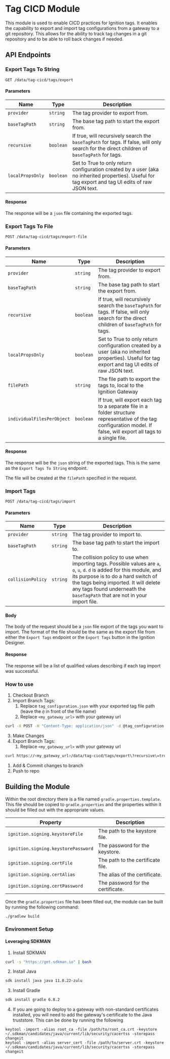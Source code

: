 # Tag CICD Module

This module is used to enable CICD practices for Ignition tags. It enables the capability to export and import tag configurations from a gateway to a git repository. This allows for the ability to track tag changes in a git repository and to be able to roll back changes if needed.

## API Endpoints

### Export Tags To String

`GET /data/tag-cicd/tags/export`

#### Parameters

| Name | Type | Description |
| ---- | ---- | ----------- |
| `provider` | `string` | The tag provider to export from. |
| `baseTagPath` | `string` | The base tag path to start the export from. |
| `recursive` | `boolean` | If true, will recursively search the `baseTagPath` for tags. If false, will only search for the direct children of `baseTagPath` for tags. |
| `localPropsOnly` | `boolean` | Set to True to only return configuration created by a user (aka no inherited properties). Useful for tag export and tag UI edits of raw JSON text. |

#### Response

The response will be a `json` file containing the exported tags.

### Export Tags To File

`POST /data/tag-cicd/tags/export-file`

#### Parameters

| Name | Type | Description |
| ---- | ---- | ----------- |
| `provider` | `string` | The tag provider to export from. |
| `baseTagPath` | `string` | The base tag path to start the export from. |
| `recursive` | `boolean` | If true, will recursively search the `baseTagPath` for tags. If false, will only search for the direct children of `baseTagPath` for tags. |
| `localPropsOnly` | `boolean` | Set to True to only return configuration created by a user (aka no inherited properties). Useful for tag export and tag UI edits of raw JSON text. |
| `filePath` | `string` | The file path to export the tags to, local to the Ignition Gateway |
| `individualFilesPerObject` | `boolean` | If true, will export each tag to a separate file in a folder structure representative of the tag configuration model. If false, will export all tags to a single file. |

#### Response

The response will be the `json` string of the exported tags. This is the same as the `Export Tags To String` endpoint.

The file will be created at the `filePath` specified in the request.

### Import Tags

`POST /data/tag-cicd/tags/import`

#### Parameters

| Name | Type | Description |
| ---- | ---- | ----------- |
| `provider` | `string` | The tag provider to import to. |
| `baseTagPath` | `string` | The base tag path to start the import to. |
| `collisionPolicy` | `string` | The collision policy to use when importing tags. Possible values are `a`, `o`, `u`, `d`. `d` is added for this module, and its purpose is to do a hard switch of the tags being imported. It will delete any tags found underneath the `baseTagPath` that are not in your import file. |

#### Body

The body of the request should be a `json` file export of the tags you want to import. The format of the file should be the same as the export file from either the `Export Tags` endpoint or the `Export Tags` button in the Ignition Designer.

#### Response

The response will be a list of qualified values describing if each tag import was successful.

### How to use

1. Checkout Branch
2. Import Branch Tags:
   1. Replace `tag_configuration.json` with your exported tag file path (leave the `@` in front of the file name)
   2. Replace `<my_gateway_url>` with your gateway url

```sh
curl -X POST -H "Content-Type: application/json" -d @tag_configuration.json https://<my_gateway_url>/data/tag-cicd/tags/import\?collisionPolicy\=d
```

3. Make Changes
4. Export Branch Tags:
   1. Replace `<my_gateway_url>` with your gateway url

```sh
curl https://<my_gateway_url>/data/tag-cicd/tags/export\?recursive\=true -o tag_configuration.json
```
1. Add & Commit changes to branch
2. Push to repo

## Building the Module

Within the root directory there is a file named `gradle.properties.template`. This file should be copied to `gradle.properties` and the properties within it should be filled out with the appropriate values.

| Property | Description |
| -------- | ----------- |
| `ignition.signing.keystoreFile` | The path to the keystore file. |
| `ignition.signing.keystorePassword` | The password for the keystore. |
| `ignition.signing.certFile` | The path to the certificate file. |
| `ignition.signing.certAlias` | The alias of the certificate. |
| `ignition.signing.certPassword` | The password for the certificate. |

Once the `gradle.properties` file has been filled out, the module can be built by running the following command:

```sh
./gradlew build
```

### Environment Setup

#### Leveraging SDKMAN

1. Install SDKMAN

```sh
curl -s "https://get.sdkman.io" | bash
```

2. Install Java

```sh
sdk install java java 11.0.22-zulu
```

3. Install Gradle

```sh
sdk install gradle 6.8.2
```

4. If you are going to deploy to a gateway with non-standard certificates installed, you will need to add the gateway's certificate to the Java truststore. This can be done by running the following

```shc
keytool -import -alias root_ca -file /path/to/root_ca.crt -keystore ~/.sdkman/candidates/java/current/lib/security/cacertss -storepass changeit
keytool -import -alias server_cert -file /path/to/server.crt -keystore ~/.sdkman/candidates/java/current/lib/security/cacertss -storepass changeit
```
